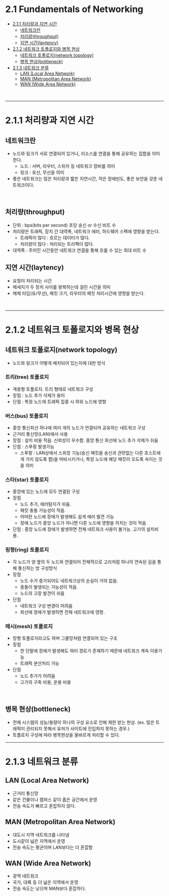 # 2.1 Fundamentals of Networking

- [2.1.1 처리량과 지연 시간](#211-처리량과-지연-시간)
  - [네트워크란](#네트워크란)
  - [처리량(throughput)](#처리량throughput)
  - [지연 시간(laytency)](#지연-시간laytency)
- [2.1.2 네트워크 토폴로지와 병목 현상](#212-네트워크-토폴로지와-병목-현상)
  - [네트워크 토폴로지(network topology)](#네트워크-토폴로지network-topology)
  - [병목 현상(bottleneck)](#병목-현상bottleneck)
- [2.1.3 네트워크 분류](#213-네트워크-분류)
  - [LAN (Local Area Network)](#lan-local-area-network)
  - [MAN (Metropolitan Area Network)](#man-metropolitan-area-network)
  - [WAN (Wide Area Network)](#wan-wide-area-network)
</br>

---
# 2.1.1 처리량과 지연 시간
## 네트워크란
- 노드와 링크가 서로 연결되어 있거나, 리소스를 연결을 통해 공유하는 집합을 의미한다.
  - 노드 : 서버, 라우터, 스위치 등 네트워크 장비를 의미
  - 링크 : 유선, 무선을 의미
- 좋은 네트워크는 많은 처리량과 짧은 지연시간, 적은 장애빈도, 좋은 보안을 갖춘 네트워크이다.

<br/>

## 처리량(throughput)
- 단위 : bps(bits per second) 초당 송신 or 수신 비트 수
- 처리량은 트래픽, 장치 간 대역폭, 네트워크 에러, 하드웨어 스팩에 영향을 받는다.
  - 트래픽이 많다 : 흐르는 데이터가 많다.
  - 처리량이 많다 : 처리되는 트리팩이 많다.
- 대역폭 : 주어진 시간동안 네트워크 연결을 통해 흐를 수 있는 최대 비트 수

## 지연 시간(laytency)
- 요청이 처리되는 시간
- 메세지가 두 장치 사이를 왕복하는데 걸린 시간을 의미
- 매체 타입(유/무선), 패킷 크기, 라우터의 패킷 처리시간에 영향을 받는다.

<br/>

---
# 2.1.2 네트워크 토폴로지와 병목 현상
## 네트워크 토폴로지(network topology)
- 노드와 링크가 어떻게 배치되어 있는지에 대한 방식

### 트리(tree) 토폴로지
- 계층형 토폴로지. 트리 형태로 네트워크 구성
- 장점 : 노드 추가 삭제가 용이
- 단점 : 특정 노드에 트래픽 집중 시 하위 노드에 영향

### 버스(bus) 토폴로지
- 중앙 통신회선 하나에 여러 개의 노드가 연결되어 공유하는 네트워크 구성
- 근거리 통신망(LAN)에서 사용
- 장점 : 설치 비용 적음. 신뢰성이 우수함. 중앙 통신 회선에 노드 추가 삭제가 쉬움
- 단점 : 스푸핑 발생가능
  - 스푸핑 : LAN상에서 스위칭 기능(송신 패킷을 송신과 관련없는 다른 호스트에게 가지 않도록 함)을 마비시키거나, 특정 노드에 해당 패킷이 오도록 속이는 것을 의미

### 스타(star) 토폴로지
- 중앙에 있는 노드에 모두 연결된 구성
- 장점
  - 노드 추가, 에러탐지가 쉬움.
  - 패킷 충돌 가능성이 적음.
  - 어떠한 노드에 장애가 발생해도 쉽게 에러 발견 가능
  - 장애 노드가 중앙 노드가 아니면 다른 노드에 영향을 끼치는 것이 적음
- 단점 : 중앙 노드에 장애가 발생하면 전체 네트워크 사용이 불가능. 고가의 설치비용.

### 링형(ring) 토폴로지
- 각 노드가 양 옆의 두 노드와 연결되어 전체적으로 고리처럼 하나의 연속된 길을 통해 통신하는 방 구성방식
- 장점
  - 노드 수가 증가되어도 네트워크상의 손실이 거의 없음.
  - 충돌이 발생되는 가능성이 적음.
  - 노드의 고장 발견이 쉬움
- 단점
  - 네트워크 구성 변경이 어려움
  - 회선에 장애가 발생하면 전체 네트워크에 영향.

### 메시(mesh) 토폴로지
- 망형 토폴로지라고도 하며 그물망처럼 연결되어 있는 구조
- 장점
  - 한 단말에 장애가 발생해도 여러 경로가 존재하기 때문에 네트워크 계속 이용가능
  - 트래픽 분산처리 가능
- 단점
  - 노드 추가가 어려움
  - 고가의 구축 비용, 운용 비용

<br/>

## 병목 현상(bottleneck)
- 전체 시스템의 성능/용량이 하나의 구성 요소로 인해 제한 받는 현상. (ex. 많은 트래픽이 관리되지 못해서 유저가 사이트에 진입하지 못하는 경우.)
- 토폴로지 구성에 따라 병목현상을 올바르게 처리할 수 있다.

---

# 2.1.3 네트워크 분류
## LAN (Local Area Network)
- 근거리 통신망
- 같은 건물이나 캠퍼스 같이 좁은 공간에서 운영
- 전송 속도가 빠르고 혼잡하지 않다.

## MAN (Metropolitan Area Network)
- 대도시 지역 네트워크를 나타냄
- 도시같이 넓은 지역에서 운영
- 전송 속도는 평균이며 LAN보다는 더 혼잡함

## WAN (Wide Area Network)
- 광역 네트워크
- 국가, 대륙 등 더 넓은 지역에서 운영
- 전송 속도는 낮으며 MAN보다 혼잡하다.
